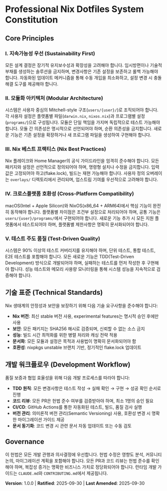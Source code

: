 <!--
Sync Impact Report:
Version change: N/A → 1.0.0 (Initial constitution creation)
Added sections: All core principles and governance
Templates requiring updates:
✅ Updated: plan-template.md (constitution check references updated)
✅ Updated: spec-template.md (compatibility maintained)
✅ Updated: tasks-template.md (TDD alignment maintained)
Follow-up TODOs: None
-->

# Professional Nix Dotfiles System Constitution

## Core Principles

### I. 지속가능성 우선 (Sustainability First)

모든 설계 결정은 장기적 유지보수성과 확장성을 고려해야 합니다. 임시방편이나 기술적 부채를 생성하는 솔루션을 금지하며, 변경사항은 기존 설정을 보존하고 롤백 가능해야 합니다. 자동화된 업데이트 메커니즘을 통해 수동 개입을 최소화하고, 설정 변경 시 충돌 해결 도구를 제공해야 합니다.

### II. 모듈화 아키텍처 (Modular Architecture)

시스템은 사용자 중심의 Mitchell-style 구조(`users/{user}/`)로 조직되어야 합니다. 각 사용자 설정은 플랫폼별 파일(`darwin.nix`, `nixos.nix`)과 프로그램별 설정(`programs/`)으로 구성됩니다. 모듈은 단일 책임을 가지며 독립적으로 테스트 가능해야 합니다. 모듈 간 의존성은 명시적으로 선언되어야 하며, 순환 의존성을 금지합니다. 새로운 기능은 기존 설정을 확장하거나 새 프로그램 파일을 생성하여 구현해야 합니다.

### III. Nix 베스트 프랙티스 (Nix Best Practices)

Nix 플레이크와 Home Manager의 공식 가이드라인을 엄격히 준수해야 합니다. 모든 패키지와 설정은 선언적으로 정의되어야 하며, 명령형 설치나 수정을 금지합니다. 입력값은 고정되어야 하고(flake.lock), 빌드는 재현 가능해야 합니다. 사용자 정의 오버레이는 `overlays/` 디렉토리에서 관리되며, 업스트림 기여를 우선적으로 고려해야 합니다.

### IV. 크로스플랫폼 호환성 (Cross-Platform Compatibility)

macOS(Intel + Apple Silicon)와 NixOS(x86_64 + ARM64)에서 핵심 기능이 완전히 동작해야 합니다. 플랫폼별 차이점은 조건부 설정으로 처리되어야 하며, 공통 기능은 `users/{user}/programs/`에서 구현되어야 합니다. 새로운 기능 추가 시 모든 지원 플랫폼에서 테스트되어야 하며, 플랫폼별 제한사항은 명확히 문서화되어야 합니다.

### V. 테스트 주도 품질 (Test-Driven Quality)

시스템은 90% 이상의 테스트 커버리지를 유지해야 하며, 단위 테스트, 통합 테스트, E2E 테스트를 포함해야 합니다. 모든 새로운 기능은 TDD(Test-Driven Development) 방식으로 개발되어야 하며, 실패하는 테스트를 먼저 작성한 후 구현해야 합니다. 성능 테스트와 메모리 사용량 모니터링을 통해 시스템 성능을 지속적으로 검증해야 합니다.

## 기술 표준 (Technical Standards)

Nix 생태계의 안정성과 보안을 보장하기 위해 다음 기술 요구사항을 준수해야 합니다:

- **Nix 버전**: 최신 stable 버전 사용, experimental features는 명시적 승인 후에만 사용
- **보안**: 모든 패키지는 SHA256 해시로 검증되며, 신뢰할 수 없는 소스 금지
- **성능**: 빌드 시간 최적화를 위한 병렬 처리와 캐싱 전략 적용
- **문서화**: 모든 모듈과 설정은 목적과 사용법이 명확히 문서화되어야 함
- **호환성**: nixpkgs unstable 브랜치 기반, 정기적인 flake.lock 업데이트

## 개발 워크플로우 (Development Workflow)

품질 보증과 협업 효율성을 위해 다음 개발 프로세스를 따라야 합니다:

- **TDD 원칙**: 모든 변경사항은 테스트 작성 → 실패 확인 → 구현 → 성공 확인 순서로 진행
- **코드 리뷰**: 모든 PR은 헌법 준수 여부를 검증받아야 하며, 최소 1명의 승인 필요
- **CI/CD**: GitHub Actions를 통한 자동화된 테스트, 빌드, 품질 검사 실행
- **버전 관리**: 의미론적 버전 관리(Semantic Versioning) 사용, 호환성 변경 시 명확한 마이그레이션 가이드 제공
- **문서 동기화**: 코드 변경 시 관련 문서 자동 업데이트 또는 수동 검토

## Governance

이 헌법은 모든 개발 관행과 의사결정에 우선합니다. 헌법 수정은 영향도 분석, 커뮤니티 논의, 마이그레이션 계획을 포함해야 합니다. 모든 PR과 코드 리뷰는 헌법 준수를 확인해야 하며, 복잡성 증가는 명확한 비즈니스 가치로 정당화되어야 합니다. 런타임 개발 가이드는 `CLAUDE.md`와 `CONTRIBUTING.md`에서 제공됩니다.

**Version**: 1.0.0 | **Ratified**: 2025-09-30 | **Last Amended**: 2025-09-30
